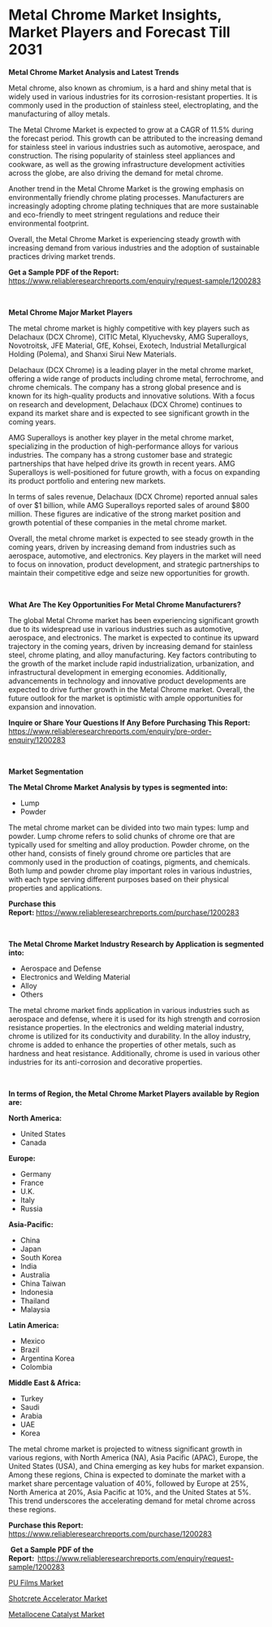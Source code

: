 <p><h1>Metal Chrome Market Insights, Market Players and Forecast Till 2031</h1></p><p><strong>Metal Chrome Market Analysis and Latest Trends</strong></p>
<p><p>Metal chrome, also known as chromium, is a hard and shiny metal that is widely used in various industries for its corrosion-resistant properties. It is commonly used in the production of stainless steel, electroplating, and the manufacturing of alloy metals.</p><p>The Metal Chrome Market is expected to grow at a CAGR of 11.5% during the forecast period. This growth can be attributed to the increasing demand for stainless steel in various industries such as automotive, aerospace, and construction. The rising popularity of stainless steel appliances and cookware, as well as the growing infrastructure development activities across the globe, are also driving the demand for metal chrome.</p><p>Another trend in the Metal Chrome Market is the growing emphasis on environmentally friendly chrome plating processes. Manufacturers are increasingly adopting chrome plating techniques that are more sustainable and eco-friendly to meet stringent regulations and reduce their environmental footprint.</p><p>Overall, the Metal Chrome Market is experiencing steady growth with increasing demand from various industries and the adoption of sustainable practices driving market trends.</p></p>
<p><strong>Get a Sample PDF of the Report:&nbsp;</strong> <a href="https://www.reliableresearchreports.com/enquiry/request-sample/1200283">https://www.reliableresearchreports.com/enquiry/request-sample/1200283</a></p>
<p>&nbsp;</p>
<p><strong>Metal Chrome Major Market Players</strong></p>
<p><p>The metal chrome market is highly competitive with key players such as Delachaux (DCX Chrome), CITIC Metal, Klyuchevsky, AMG Superalloys, Novotroitsk, JFE Material, GfE, Kohsei, Exotech, Industrial Metallurgical Holding (Polema), and Shanxi Sirui New Materials. </p><p>Delachaux (DCX Chrome) is a leading player in the metal chrome market, offering a wide range of products including chrome metal, ferrochrome, and chrome chemicals. The company has a strong global presence and is known for its high-quality products and innovative solutions. With a focus on research and development, Delachaux (DCX Chrome) continues to expand its market share and is expected to see significant growth in the coming years.</p><p>AMG Superalloys is another key player in the metal chrome market, specializing in the production of high-performance alloys for various industries. The company has a strong customer base and strategic partnerships that have helped drive its growth in recent years. AMG Superalloys is well-positioned for future growth, with a focus on expanding its product portfolio and entering new markets.</p><p>In terms of sales revenue, Delachaux (DCX Chrome) reported annual sales of over $1 billion, while AMG Superalloys reported sales of around $800 million. These figures are indicative of the strong market position and growth potential of these companies in the metal chrome market.</p><p>Overall, the metal chrome market is expected to see steady growth in the coming years, driven by increasing demand from industries such as aerospace, automotive, and electronics. Key players in the market will need to focus on innovation, product development, and strategic partnerships to maintain their competitive edge and seize new opportunities for growth.</p></p>
<p>&nbsp;</p>
<p><strong>What Are The Key Opportunities For Metal Chrome Manufacturers?</strong></p>
<p><p>The global Metal Chrome market has been experiencing significant growth due to its widespread use in various industries such as automotive, aerospace, and electronics. The market is expected to continue its upward trajectory in the coming years, driven by increasing demand for stainless steel, chrome plating, and alloy manufacturing. Key factors contributing to the growth of the market include rapid industrialization, urbanization, and infrastructural development in emerging economies. Additionally, advancements in technology and innovative product developments are expected to drive further growth in the Metal Chrome market. Overall, the future outlook for the market is optimistic with ample opportunities for expansion and innovation.</p></p>
<p><strong>Inquire or Share Your Questions If Any Before Purchasing This Report:</strong> <a href="https://www.reliableresearchreports.com/enquiry/pre-order-enquiry/1200283">https://www.reliableresearchreports.com/enquiry/pre-order-enquiry/1200283</a></p>
<p>&nbsp;</p>
<p><strong>Market Segmentation</strong></p>
<p><strong>The Metal Chrome Market Analysis by types is segmented into:</strong></p>
<p><ul><li>Lump</li><li>Powder</li></ul></p>
<p><p>The metal chrome market can be divided into two main types: lump and powder. Lump chrome refers to solid chunks of chrome ore that are typically used for smelting and alloy production. Powder chrome, on the other hand, consists of finely ground chrome ore particles that are commonly used in the production of coatings, pigments, and chemicals. Both lump and powder chrome play important roles in various industries, with each type serving different purposes based on their physical properties and applications.</p></p>
<p><strong>Purchase this Report:&nbsp;</strong><a href="https://www.reliableresearchreports.com/purchase/1200283">https://www.reliableresearchreports.com/purchase/1200283</a></p>
<p>&nbsp;</p>
<p><strong>The Metal Chrome Market Industry Research by Application is segmented into:</strong></p>
<p><ul><li>Aerospace and Defense</li><li>Electronics and Welding Material</li><li>Alloy</li><li>Others</li></ul></p>
<p><p>The metal chrome market finds application in various industries such as aerospace and defense, where it is used for its high strength and corrosion resistance properties. In the electronics and welding material industry, chrome is utilized for its conductivity and durability. In the alloy industry, chrome is added to enhance the properties of other metals, such as hardness and heat resistance. Additionally, chrome is used in various other industries for its anti-corrosion and decorative properties.</p></p>
<p>&nbsp;</p>
<p><strong>In terms of Region, the Metal Chrome Market Players available by Region are:</strong></p>
<p>
    <p> <strong> North America: </strong>
        <ul>
            <li>United States</li>
            <li>Canada</li>
        </ul>
        </p> 
    <p> <strong> Europe: </strong>
        <ul>
            <li>Germany</li>
            <li>France</li>
            <li>U.K.</li>
            <li>Italy</li>
            <li>Russia</li>
        </ul>
        </p> 
    <p> <strong> Asia-Pacific: </strong>
        <ul>
            <li>China</li>
            <li>Japan</li>
            <li>South Korea</li>
            <li>India</li>
            <li>Australia</li>
            <li>China Taiwan</li>
            <li>Indonesia</li>
            <li>Thailand</li>
            <li>Malaysia</li>
        </ul>
        </p> 
    <p> <strong> Latin America: </strong>
        <ul>
            <li>Mexico</li>
            <li>Brazil</li>
            <li>Argentina Korea</li>
            <li>Colombia</li>
        </ul>
        </p> 
    <p> <strong> Middle East & Africa: </strong>
        <ul>
            <li>Turkey</li>
            <li>Saudi</li>
            <li>Arabia</li>
            <li>UAE</li>
            <li>Korea</li>
        </ul>
    </p>
    </p>
<p><p>The metal chrome market is projected to witness significant growth in various regions, with North America (NA), Asia Pacific (APAC), Europe, the United States (USA), and China emerging as key hubs for market expansion. Among these regions, China is expected to dominate the market with a market share percentage valuation of 40%, followed by Europe at 25%, North America at 20%, Asia Pacific at 10%, and the United States at 5%. This trend underscores the accelerating demand for metal chrome across these regions.</p></p>
<p><strong>Purchase this Report: </strong><a href="https://www.reliableresearchreports.com/purchase/1200283">https://www.reliableresearchreports.com/purchase/1200283</a></p>
<p>&nbsp;<strong>Get a Sample PDF of the Report:&nbsp;&nbsp;</strong><a href="https://www.reliableresearchreports.com/enquiry/request-sample/1200283">https://www.reliableresearchreports.com/enquiry/request-sample/1200283</a></p>
<p><strong></strong></p>
<p><p><a href="https://github.com/dx0328/Market-Research-Report-List-1/blob/main/pu-films-market.md">PU Films Market</a></p><p><a href="https://github.com/juancolorado15/Market-Research-Report-List-1/blob/main/shotcrete-accelerator-market.md">Shotcrete Accelerator Market</a></p><p><a href="https://github.com/Glendatilghmankmgz0rbhwpy/Market-Research-Report-List-1/blob/main/metallocene-catalyst-market.md">Metallocene Catalyst Market</a></p></p>